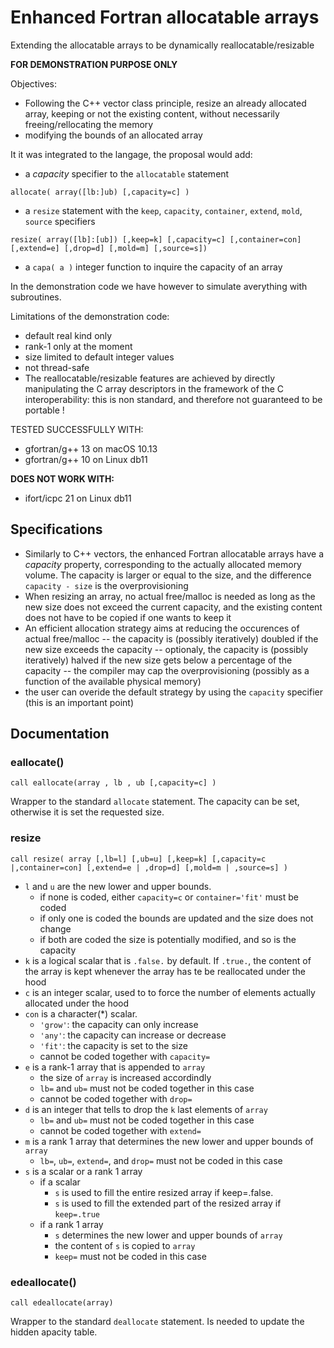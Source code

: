 # Enhanced Fortran allocatable arrays
Extending the allocatable arrays to be dynamically reallocatable/resizable

**FOR DEMONSTRATION PURPOSE ONLY**

Objectives:
- Following the C++ vector class principle, resize an already allocated array, keeping or not the existing content, without necessarily freeing/rellocating the memory
- modifying the bounds of an allocated array

It it was integrated to the langage, the proposal would add:
- a *capacity* specifier to the `allocatable` statement

`allocate( array([lb:]ub) [,capacity=c] )`
- a `resize` statement with the `keep`, `capacity`, `container`, `extend`, `mold`, `source` specifiers

`resize( array([lb]:[ub]) [,keep=k] [,capacity=c] [,container=con] [,extend=e] [,drop=d] [,mold=m] [,source=s])`

- a `capa( a )` integer function to inquire the capacity of an array

In the demonstration code we have however to simulate averything with subroutines.

Limitations of the demonstration code:
- default real kind only
- rank-1 only at the moment
- size limited to default integer values
- not thread-safe
- The reallocatable/resizable features are achieved by directly manipulating the C array descriptors in the framework of the C interoperability: this is non standard, and therefore not guaranteed to be portable ! 

TESTED SUCCESSFULLY WITH:
- gfortran/g++ 13 on macOS 10.13
- gfortran/g++ 10 on Linux db11

**DOES NOT WORK WITH:**
- ifort/icpc 21 on Linux db11

## Specifications

- Similarly to C++ vectors, the enhanced Fortran allocatable arrays have a *capacity* property, corresponding to the actually allocated memory volume. The capacity is larger or equal to the size, and the difference `capacity - size` is the overprovisioning
- When resizing an array, no actual free/malloc is needed as long as the new size does not exceed the current capacity, and the existing content does not have to be copied if one wants to keep it
- An efficient allocation strategy aims at reducing the occurences of actual free/malloc
-- the capacity is (possibly iteratively) doubled if the new size exceeds the capacity
-- optionaly, the capacity is (possibly iteratively) halved if the new size gets below a percentage of the capacity
-- the compiler may cap the overprovisioning (possibly as a function of the available physical memory)
- the user can overide the default strategy by using the `capacity` specifier (this is an important point)

## Documentation

### eallocate()
`call eallocate(array , lb , ub [,capacity=c] )`

Wrapper to the standard `allocate` statement. The capacity can be set, otherwise it is set the requested size. 

### resize
`call resize( array [,lb=l] [,ub=u] [,keep=k] [,capacity=c |,container=con] [,extend=e | ,drop=d] [,mold=m | ,source=s] )`

- `l` and `u` are the new lower and upper bounds.
  - if none is coded, either `capacity=c` or `container='fit'` must be coded
  - if only one is coded the bounds are updated and the size does not change
  - if both are coded the size is potentially modified, and so is the capacity
- `k` is a logical scalar that is `.false.` by default. If `.true.`, the content of the array is kept whenever the array has te be reallocated under the hood
- `c` is an integer scalar, used to to force the number of elements actually allocated under the hood
- `con` is a character(*) scalar.
  - `'grow'`: the capacity can only increase
  - `'any'`: the capacity can increase or decrease
  - `'fit'`: the capacity is set to the size
  - cannot be coded together with `capacity=`
- `e` is a rank-1 array that is appended to `array`
  - the size of `array` is increased accordindly
  - `lb=` and `ub=` must not be coded together in this case
  - cannot be coded together with `drop=`
- `d` is an integer that tells to drop the `k` last elements of `array`
  - `lb=` and `ub=` must not be coded together in this case
  - cannot be coded together with `extend=`
- `m` is a rank 1 array that determines the new lower and upper bounds of `array`
  - `lb=`, `ub=`, `extend=`, and `drop=` must not be coded in this case 
- `s` is a scalar or a rank 1 array 
  - if a scalar
    - `s` is used to fill the entire resized array if keep=.false.
    - `s` is used to fill the extended part of the resized array if `keep=.true`
  - if a rank 1 array 
    - `s` determines the new lower and upper bounds of `array`
    - the content of `s` is copied to `array`
    - `keep=` must not be coded in this case

### edeallocate()
`call edeallocate(array)`

Wrapper to the standard `deallocate` statement. Is needed to update the hidden apacity table.

